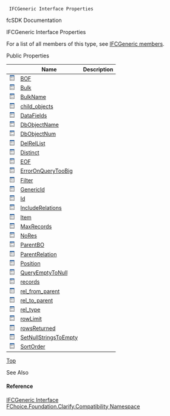 ﻿     IFCGeneric Interface Properties                                                   

fcSDK Documentation

IFCGeneric Interface Properties

For a list of all members of this type, see [IFCGeneric members](FChoice.Foundation.Clarify.Compatibility~FChoice.Foundation.Clarify.Compatibility.IFCGeneric_members.md).

Public Properties

|   | Name | Description |
| --- | --- | --- |
| ![ Property](dotnetimages/Property.png) | [BOF](FChoice.Foundation.Clarify.Compatibility~FChoice.Foundation.Clarify.Compatibility.IFCGeneric~BOF.md) |   |
| ![ Property](dotnetimages/Property.png) | [Bulk](FChoice.Foundation.Clarify.Compatibility~FChoice.Foundation.Clarify.Compatibility.IFCGeneric~Bulk.md) |   |
| ![ Property](dotnetimages/Property.png) | [BulkName](FChoice.Foundation.Clarify.Compatibility~FChoice.Foundation.Clarify.Compatibility.IFCGeneric~BulkName.md) |   |
| ![ Property](dotnetimages/Property.png) | [child_objects](FChoice.Foundation.Clarify.Compatibility~FChoice.Foundation.Clarify.Compatibility.IFCGeneric~child_objects.md) |   |
| ![ Property](dotnetimages/Property.png) | [DataFields](FChoice.Foundation.Clarify.Compatibility~FChoice.Foundation.Clarify.Compatibility.IFCGeneric~DataFields.md) |   |
| ![ Property](dotnetimages/Property.png) | [DbObjectName](FChoice.Foundation.Clarify.Compatibility~FChoice.Foundation.Clarify.Compatibility.IFCGeneric~DbObjectName.md) |   |
| ![ Property](dotnetimages/Property.png) | [DbObjectNum](FChoice.Foundation.Clarify.Compatibility~FChoice.Foundation.Clarify.Compatibility.IFCGeneric~DbObjectNum.md) |   |
| ![ Property](dotnetimages/Property.png) | [DelRelList](FChoice.Foundation.Clarify.Compatibility~FChoice.Foundation.Clarify.Compatibility.IFCGeneric~DelRelList.md) |   |
| ![ Property](dotnetimages/Property.png) | [Distinct](FChoice.Foundation.Clarify.Compatibility~FChoice.Foundation.Clarify.Compatibility.IFCGeneric~Distinct.md) |   |
| ![ Property](dotnetimages/Property.png) | [EOF](FChoice.Foundation.Clarify.Compatibility~FChoice.Foundation.Clarify.Compatibility.IFCGeneric~EOF.md) |   |
| ![ Property](dotnetimages/Property.png) | [ErrorOnQueryTooBig](FChoice.Foundation.Clarify.Compatibility~FChoice.Foundation.Clarify.Compatibility.IFCGeneric~ErrorOnQueryTooBig.md) |   |
| ![ Property](dotnetimages/Property.png) | [Filter](FChoice.Foundation.Clarify.Compatibility~FChoice.Foundation.Clarify.Compatibility.IFCGeneric~Filter.md) |   |
| ![ Property](dotnetimages/Property.png) | [GenericId](FChoice.Foundation.Clarify.Compatibility~FChoice.Foundation.Clarify.Compatibility.IFCGeneric~GenericId.md) |   |
| ![ Property](dotnetimages/Property.png) | [Id](FChoice.Foundation.Clarify.Compatibility~FChoice.Foundation.Clarify.Compatibility.IFCGeneric~Id.md) |   |
| ![ Property](dotnetimages/Property.png) | [IncludeRelations](FChoice.Foundation.Clarify.Compatibility~FChoice.Foundation.Clarify.Compatibility.IFCGeneric~IncludeRelations.md) |   |
| ![ Property](dotnetimages/Property.png) | [Item](FChoice.Foundation.Clarify.Compatibility~FChoice.Foundation.Clarify.Compatibility.IFCGeneric~Item.md) |   |
| ![ Property](dotnetimages/Property.png) | [MaxRecords](FChoice.Foundation.Clarify.Compatibility~FChoice.Foundation.Clarify.Compatibility.IFCGeneric~MaxRecords.md) |   |
| ![ Property](dotnetimages/Property.png) | [NoRes](FChoice.Foundation.Clarify.Compatibility~FChoice.Foundation.Clarify.Compatibility.IFCGeneric~NoRes.md) |   |
| ![ Property](dotnetimages/Property.png) | [ParentBO](FChoice.Foundation.Clarify.Compatibility~FChoice.Foundation.Clarify.Compatibility.IFCGeneric~ParentBO.md) |   |
| ![ Property](dotnetimages/Property.png) | [ParentRelation](FChoice.Foundation.Clarify.Compatibility~FChoice.Foundation.Clarify.Compatibility.IFCGeneric~ParentRelation.md) |   |
| ![ Property](dotnetimages/Property.png) | [Position](FChoice.Foundation.Clarify.Compatibility~FChoice.Foundation.Clarify.Compatibility.IFCGeneric~Position.md) |   |
| ![ Property](dotnetimages/Property.png) | [QueryEmptyToNull](FChoice.Foundation.Clarify.Compatibility~FChoice.Foundation.Clarify.Compatibility.IFCGeneric~QueryEmptyToNull.md) |   |
| ![ Property](dotnetimages/Property.png) | [records](FChoice.Foundation.Clarify.Compatibility~FChoice.Foundation.Clarify.Compatibility.IFCGeneric~records.md) |   |
| ![ Property](dotnetimages/Property.png) | [rel_from_parent](FChoice.Foundation.Clarify.Compatibility~FChoice.Foundation.Clarify.Compatibility.IFCGeneric~rel_from_parent.md) |   |
| ![ Property](dotnetimages/Property.png) | [rel_to_parent](FChoice.Foundation.Clarify.Compatibility~FChoice.Foundation.Clarify.Compatibility.IFCGeneric~rel_to_parent.md) |   |
| ![ Property](dotnetimages/Property.png) | [rel_type](FChoice.Foundation.Clarify.Compatibility~FChoice.Foundation.Clarify.Compatibility.IFCGeneric~rel_type.md) |   |
| ![ Property](dotnetimages/Property.png) | [rowLimit](FChoice.Foundation.Clarify.Compatibility~FChoice.Foundation.Clarify.Compatibility.IFCGeneric~rowLimit.md) |   |
| ![ Property](dotnetimages/Property.png) | [rowsReturned](FChoice.Foundation.Clarify.Compatibility~FChoice.Foundation.Clarify.Compatibility.IFCGeneric~rowsReturned.md) |   |
| ![ Property](dotnetimages/Property.png) | [SetNullStringsToEmpty](FChoice.Foundation.Clarify.Compatibility~FChoice.Foundation.Clarify.Compatibility.IFCGeneric~SetNullStringsToEmpty.md) |   |
| ![ Property](dotnetimages/Property.png) | [SortOrder](FChoice.Foundation.Clarify.Compatibility~FChoice.Foundation.Clarify.Compatibility.IFCGeneric~SortOrder.md) |   |

[Top](#top)

See Also

#### Reference

[IFCGeneric Interface](FChoice.Foundation.Clarify.Compatibility~FChoice.Foundation.Clarify.Compatibility.IFCGeneric.md)  
[FChoice.Foundation.Clarify.Compatibility Namespace](FChoice.Foundation.Clarify.Compatibility~FChoice.Foundation.Clarify.Compatibility_namespace.md)
